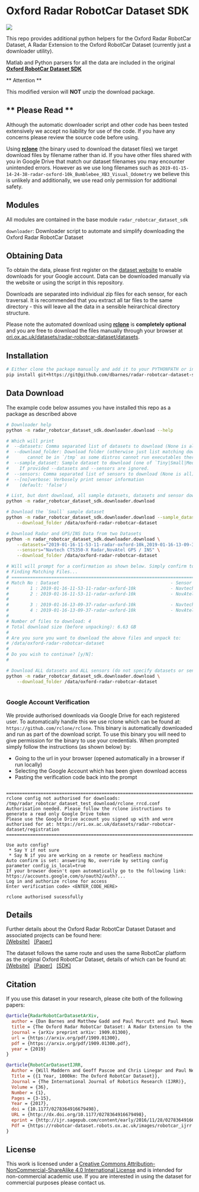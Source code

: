 # Oxford Radar RobotCar Dataset SDK

![](docs/dataset-overview-overlay.png)

This repo provides additional python helpers for the Oxford Radar RobotCar Dataset, A Radar Extension to the Oxford RobotCar Dataset (currently just a downloader utility).

Matlab and Python parsers for all the data are included in the original [**Oxford RobotCar Dataset SDK**](https://github.com/ori-mrg/robotcar-dataset-sdk)

** Attention **

This modified version will **NOT** unzip the download package.

** Please Read **
--------------
Although the automatic downloader script and other code has been tested extensively we accept no liability for use of the code.
If you have any concerns please review the source code before using.

Using [**rclone**](https://github.com/rclone/rclone) (the binary used to download the dataset files) we target download files by filename rather than id.
If you have other files shared with you in Google Drive that match our dataset filenames you may encounter unintended errors.
However as we use long filenames such as `2019-01-15-14-24-38-radar-oxford-10k_Bumblebee_XB3_Visual_Odometry` we believe this is unlikely and additionally, we use read only permission for additional safety.


Modules
-----------
All modules are contained in the base module `radar_robotcar_dataset_sdk`

`downloader`: Downloader script to automate and simplify downloading the Oxford Radar RobotCar Dataset


Obtaining Data
--------------
To obtain the data, please first register on the [dataset website](http://ori.ox.ac.uk/datasets/radar-robotcar-dataset) to enable downloads for your Google account. Data can be downloaded manually via the website or using the script in this repository. 

Downloads are separated into individual zip files for each sensor, for each traversal. It is recommended that you extract all tar files to the same directory - this will leave all the data in a sensible heirarchical directory structure. 


Please note the automated download using [**rclone**](https://github.com/rclone/rclone) is **completely optional** and you are free to download the files manually through your browser at [ori.ox.ac.uk/datasets/radar-robotcar-dataset/datasets](https://ori.ox.ac.uk/datasets/radar-robotcar-dataset/datasets).

Installation 
--------------

```bash
# Either clone the package manually and add it to your PYTHONPATH or install it using:
pip install git+https://git@github.com/dbarnes/radar-robotcar-dataset-sdk.git
```

Data Download
--------------
The example code below assumes you have installed this repo as a package as described above

```bash
# Downloader help
python -m radar_robotcar_dataset_sdk.downloader.download --help

# Which will print
#  --datasets: Comma separated list of datasets to download (None is all)
#  --download_folder: Download folder (otherwise just list matching downloads). Please note on Linux this folder 
#       cannot be in `/tmp` as some distros cannot run executables there.
#  --sample_dataset: Sample dataset to download (one of `Tiny|Small|Medium|Large`).
#    If provided --datasets and --sensors are ignored.
#  --sensors: Comma separated list of sensors to download (None is all)
#  --[no]verbose: Verbosely print sensor information
#    (default: 'false')

# List, but dont download, all sample datasets, datasets and sensor downloads (no arguments)
python -m radar_robotcar_dataset_sdk.downloader.download

# Download the `Small` sample dataset
python -m radar_robotcar_dataset_sdk.downloader.download --sample_dataset Small \
	--download_folder /data/oxford-radar-robotcar-dataset

# Download Radar and GPS/INS Data from two Datasets
python -m radar_robotcar_dataset_sdk.downloader.download \
	--datasets="2019-01-16-11-53-11-radar-oxford-10k,2019-01-16-13-09-37-radar-oxford-10k" \
	--sensors="Navtech CTS350-X Radar,NovAtel GPS / INS" \
	--download_folder /data/oxford-radar-robotcar-dataset

# Will will prompt for a confirmation as shown below. Simply confirm to download data
# Finding Matching Files...
# ========================================================================================================================================================================================================================================
# Match No : Dataset                                          - Sensor                                             - Download Size     - Download Link
#        1 : 2019-01-16-11-53-11-radar-oxford-10k             - Navtech CTS350-X Radar                             - 3.3 GB            - https://drive.google.com/file/d/1bQviDEkU20uq-xGeHrciaA5YeOr1-uyW
#        2 : 2019-01-16-11-53-11-radar-oxford-10k             - NovAtel GPS / INS                                  - 16.4 MB           - https://drive.google.com/file/d/1b1wNBtSumoqUeYxAMCwcjEKHPOZpn36h
# 
#        3 : 2019-01-16-13-09-37-radar-oxford-10k             - Navtech CTS350-X Radar                             - 3.3 GB            - https://drive.google.com/file/d/17IP4JagskFe2q_yIky-wgBjUUYYtMXxl
#        4 : 2019-01-16-13-09-37-radar-oxford-10k             - NovAtel GPS / INS                                  - 16.5 MB           - https://drive.google.com/file/d/1vVlNaCqY2jwohm8k_oCOWyQKyB1jR8cq
# 
# Number of files to download: 4
# Total download size (before unpacking): 6.63 GB
# 
# Are you sure you want to download the above files and unpack to:
# /data/oxford-radar-robotcar-dataset
# 
# Do you wish to continue? [y/N]:
# 

# Download ALL datasets and ALL sensors (do not specify datasets or sensors)
python -m radar_robotcar_dataset_sdk.downloader.download \
	--download_folder /data/oxford-radar-robotcar-dataset
	
```
### Google Account Verification

We provide authorised downloads via Google Drive for each registered user.
To automatically handle this we use rclone which can be found at: `https://github.com/rclone/rclone`.
This binary is automatically downloaded and run as part of the download script.
To use this binary you will need to give permission for the binary to use your credentials.
When prompted simply follow the instructions (as shown below) by:

- Going to the url in your browser (opened automatically in a browser if run locally)
- Selecting the Google Account which has been given download access
- Pasting the verification code back into the prompt


```

====================================================================================================
rclone config not authorised for downloads: /tmp/radar_robotcar_dataset_test_download/rclone_rrcd.conf
Authorisation needed. Please follow the rclone instructions to generate a read only Google Drive token
Please use the Google Drive account you signed up with and were authorised for at: https://ori.ox.ac.uk/datasets/radar-robotcar-dataset/registration
====================================================================================================

Use auto config?
 * Say Y if not sure
 * Say N if you are working on a remote or headless machine
Auto confirm is set: answering No, override by setting config parameter config_is_local=true
If your browser doesn't open automatically go to the following link: https://accounts.google.com/o/oauth2/auth?...
Log in and authorize rclone for access
Enter verification code> <ENTER_CODE_HERE>

rclone authorised sucessfully

```


Details
-----------

Further details about the Oxford Radar RobotCar Dataset Dataset and associated projects can be found here: 
<br> [[Website]](https://ori.ox.ac.uk/datasets/radar-robotcar-dataset) &nbsp;&nbsp;[[Paper]](https://arxiv.org/pdf/1909.01300)

The dataset follows the same route and uses the same RobotCar platform as the original Oxford RobotCar Dataset, details of which can be found at:
<br> [[Website]](https://robotcar-dataset.robots.ox.ac.uk) &nbsp;&nbsp;[[Paper]](https://robotcar-dataset.robots.ox.ac.uk/images/robotcar_ijrr.pdf) &nbsp;&nbsp;[[SDK]](https://github.com/ori-drs/robotcar-dataset-sdk)


Citation
--------------
If you use this dataset in your research, please cite both of the following papers:

```bibtex
@article{RadarRobotCarDatasetArXiv,
  author = {Dan Barnes and Matthew Gadd and Paul Murcutt and Paul Newman and Ingmar Posner},
  title = {The Oxford Radar RobotCar Dataset: A Radar Extension to the Oxford RobotCar Dataset},
  journal = {arXiv preprint arXiv: 1909.01300},
  url = {https://arxiv.org/pdf/1909.01300},
  pdf = {https://arxiv.org/pdf/1909.01300.pdf},
  year = {2019}
}
```
```bibtex
@article{RobotCarDatasetIJRR, 
  Author = {Will Maddern and Geoff Pascoe and Chris Linegar and Paul Newman}, 
  Title = {{1 Year, 1000km: The Oxford RobotCar Dataset}}, 
  Journal = {The International Journal of Robotics Research (IJRR)}, 
  Volume = {36}, 
  Number = {1}, 
  Pages = {3-15}, 
  Year = {2017}, 
  doi = {10.1177/0278364916679498}, 
  URL = {http://dx.doi.org/10.1177/0278364916679498}, 
  eprint = {http://ijr.sagepub.com/content/early/2016/11/28/0278364916679498.full.pdf+html}, 
  Pdf = {https://robotcar-dataset.robots.ox.ac.uk/images/robotcar_ijrr.pdf}
}
```

License
--------------
This work is licensed under a [Creative Commons Attribution-NonCommercial-ShareAlike 4.0 International License](http://creativecommons.org/licenses/by-nc-sa/4.0) and is intended for non-commercial academic use. If you are interested in using the dataset for commercial purposes please contact us.
